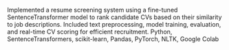 Implemented a resume screening system using a fine-tuned SentenceTransformer model to rank candidate CVs based on their similarity to job descriptions. Included text preprocessing, model training, evaluation, and real-time CV scoring for efficient recruitment.
Python, SentenceTransformers, scikit-learn, Pandas, PyTorch, NLTK, Google Colab

